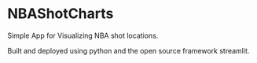 # NBAShotCharts

Simple App for Visualizing NBA shot locations.

Built and deployed using python and the open source framework streamlit.
